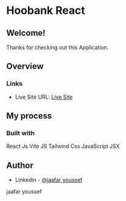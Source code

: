 # Hoobank React

## Welcome! 
Thanks for checking out this Application.

## Overview

### Links
- Live Site URL: [Live Site](https://hoobankwebste.netlify.app/)

## My process

### Built with

React Js
Vite JS
Tailwind Css
JavaScript
JSX

## Author

- Linkedin - [@jaafar youssef](https://www.linkedin.com/in/jaafar-youssef-923100249/)

jaafar youssef

